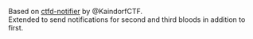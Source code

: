 Based on [ctfd-notifier](https://github.com/KaindorfCTF/ctfd-notifier) by @KaindorfCTF.  
Extended to send notifications for second and third bloods in addition to first.

